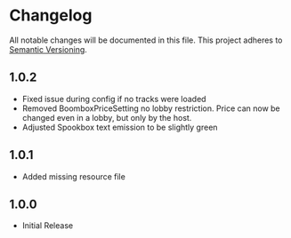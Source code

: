# Changelog

All notable changes will be documented in this file.
This project adheres to [Semantic Versioning](https://semver.org/spec/v2.0.0.html).

## 1.0.2
- Fixed issue during config if no tracks were loaded
- Removed BoomboxPriceSetting no lobby restriction. Price can now be changed even in a lobby, but only by the host.
- Adjusted Spookbox text emission to be slightly green

## 1.0.1
- Added missing resource file

## 1.0.0
- Initial Release